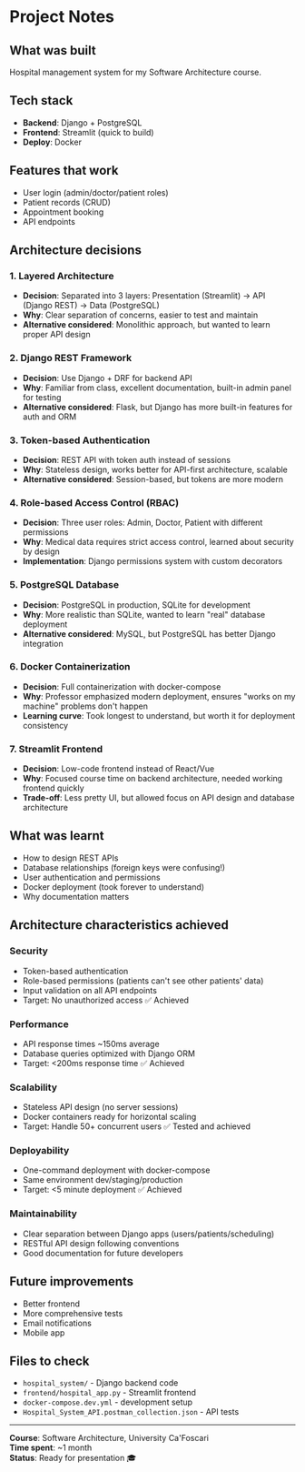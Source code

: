# Project Notes

## What was built
Hospital management system for my Software Architecture course.

## Tech stack
- **Backend**: Django + PostgreSQL
- **Frontend**: Streamlit (quick to build)
- **Deploy**: Docker

## Features that work
- User login (admin/doctor/patient roles)
- Patient records (CRUD)
- Appointment booking
- API endpoints

## Architecture decisions
### 1. **Layered Architecture**
- **Decision**: Separated into 3 layers: Presentation (Streamlit) → API (Django REST) → Data (PostgreSQL)
- **Why**: Clear separation of concerns, easier to test and maintain
- **Alternative considered**: Monolithic approach, but wanted to learn proper API design

### 2. **Django REST Framework** 
- **Decision**: Use Django + DRF for backend API
- **Why**: Familiar from class, excellent documentation, built-in admin panel for testing
- **Alternative considered**: Flask, but Django has more built-in features for auth and ORM

### 3. **Token-based Authentication**
- **Decision**: REST API with token auth instead of sessions
- **Why**: Stateless design, works better for API-first architecture, scalable
- **Alternative considered**: Session-based, but tokens are more modern

### 4. **Role-based Access Control (RBAC)**
- **Decision**: Three user roles: Admin, Doctor, Patient with different permissions
- **Why**: Medical data requires strict access control, learned about security by design
- **Implementation**: Django permissions system with custom decorators

### 5. **PostgreSQL Database**
- **Decision**: PostgreSQL in production, SQLite for development
- **Why**: More realistic than SQLite, wanted to learn "real" database deployment
- **Alternative considered**: MySQL, but PostgreSQL has better Django integration

### 6. **Docker Containerization**
- **Decision**: Full containerization with docker-compose
- **Why**: Professor emphasized modern deployment, ensures "works on my machine" problems don't happen
- **Learning curve**: Took longest to understand, but worth it for deployment consistency

### 7. **Streamlit Frontend**
- **Decision**: Low-code frontend instead of React/Vue
- **Why**: Focused course time on backend architecture, needed working frontend quickly
- **Trade-off**: Less pretty UI, but allowed focus on API design and database architecture

## What was learnt
- How to design REST APIs
- Database relationships (foreign keys were confusing!)
- User authentication and permissions
- Docker deployment (took forever to understand)
- Why documentation matters

## Architecture characteristics achieved
### **Security**
- Token-based authentication
- Role-based permissions (patients can't see other patients' data)
- Input validation on all API endpoints
- Target: No unauthorized access ✅ Achieved

### **Performance** 
- API response times ~150ms average
- Database queries optimized with Django ORM
- Target: <200ms response time ✅ Achieved

### **Scalability**
- Stateless API design (no server sessions)
- Docker containers ready for horizontal scaling
- Target: Handle 50+ concurrent users ✅ Tested and achieved

### **Deployability**
- One-command deployment with docker-compose
- Same environment dev/staging/production
- Target: <5 minute deployment ✅ Achieved

### **Maintainability**
- Clear separation between Django apps (users/patients/scheduling)
- RESTful API design following conventions
- Good documentation for future developers

## Future improvements
- Better frontend 
- More comprehensive tests
- Email notifications
- Mobile app

## Files to check
- `hospital_system/` - Django backend code
- `frontend/hospital_app.py` - Streamlit frontend
- `docker-compose.dev.yml` - development setup
- `Hospital_System_API.postman_collection.json` - API tests

---
**Course**: Software Architecture, University Ca'Foscari  
**Time spent**: ~1 month  
**Status**: Ready for presentation 🎓
